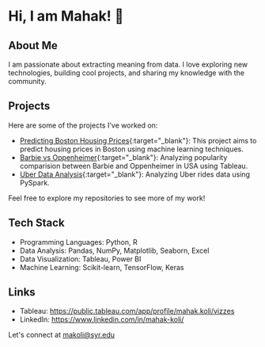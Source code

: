 # Hi, I am Mahak! 👋

## About Me

I am passionate about extracting meaning from data. I love exploring new technologies, building cool projects, and sharing my knowledge with the community.

## Projects

Here are some of the projects I've worked on:

- [Predicting Boston Housing Prices](https://github.com/makoli20/boston_housing){:target="_blank"}: This project aims to predict housing prices in Boston using machine learning techniques.
- [Barbie vs Oppenheimer](https://public.tableau.com/app/profile/mahak.koli/viz/Barbenheimer_16905847227970/Dashboard2){:target="_blank"}: Analyzing popularity comparision between Barbie and Oppenheimer in USA using Tableau.
- [Uber Data Analysis](https://github.com/makoli20/pyspark_){:target="_blank"}: Analyzing Uber rides data using PySpark.

Feel free to explore my repositories to see more of my work!

## Tech Stack

- Programming Languages: Python, R
- Data Analysis: Pandas, NumPy, Matplotlib, Seaborn, Excel
- Data Visualization: Tableau, Power BI
- Machine Learning: Scikit-learn, TensorFlow, Keras

## Links

- Tableau: https://public.tableau.com/app/profile/mahak.koli/vizzes
- LinkedIn: https://www.linkedin.com/in/mahak-koli/


Let's connect at makoli@syr.edu


